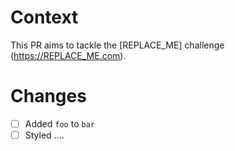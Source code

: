 # Context

This PR aims to tackle the [REPLACE_ME] challenge (https://REPLACE_ME.com).

# Changes

- [ ] Added `foo` to `bar`
- [ ] Styled ....
